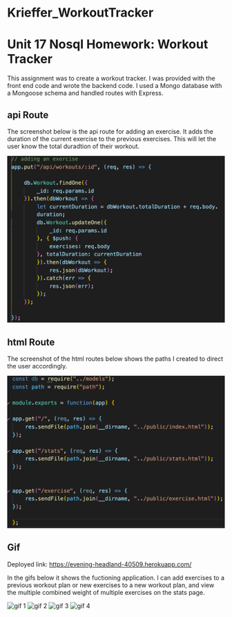 # Krieffer_WorkoutTracker

# Unit 17 Nosql Homework: Workout Tracker
  This assignment was to create a workout tracker. I was provided with the front end code and wrote the backend code. I used a Mongo database with a Mongoose schema and handled routes with Express.

## api Route
  The screenshot below is the api route for adding an exercise. It adds the duration of the current exercise to the previous exercises. This will let the user know the total duradtion of their workout. 
  
![api route screenshot](https://github.com/Krieffer21/Krieffer_WorkoutTracker/blob/master/img.readme/api.routes.png)

## html Route
  The screenshot of the html routes below shows the paths I created to direct the user accordingly.  

![html route screenshot](https://github.com/Krieffer21/Krieffer_WorkoutTracker/blob/master/img.readme/html.routes.png)

## Gif
Deployed link: https://evening-headland-40509.herokuapp.com/

  In the gifs below it shows the fuctioning application. I can add exercises to a previous workout plan or new exercises to a new workout plan, and view the multiple combined weight of multiple exercises on the stats page.
  
![gif 1](https://github.com/Krieffer21/Krieffer_WorkoutTracker/blob/master/img.readme/gif1.gif)
![gif 2](https://github.com/Krieffer21/Krieffer_WorkoutTracker/blob/master/img.readme/gif2.gif)
![gif 3](https://github.com/Krieffer21/Krieffer_WorkoutTracker/blob/master/img.readme/gif3.gif)
![gif 4](https://github.com/Krieffer21/Krieffer_WorkoutTracker/blob/master/img.readme/gif4.gif)
